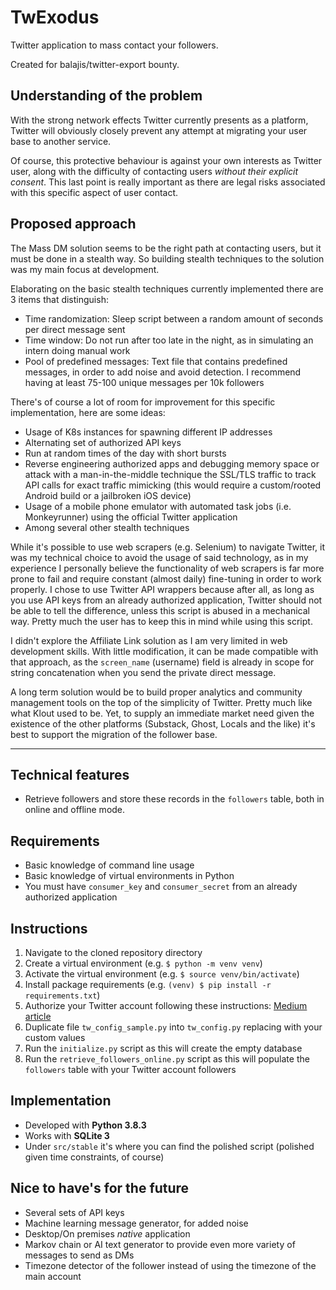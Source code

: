 # TwExodus
Twitter application to mass contact your followers.

Created for balajis/twitter-export bounty.

## Understanding of the problem
With the strong network effects Twitter currently presents as a platform, Twitter will obviously closely prevent any attempt at migrating your user base to another service.

Of course, this protective behaviour is against your own interests as Twitter user, along with the difficulty of contacting users *without their explicit consent*. This last point is really important as there are legal risks associated with this specific aspect of user contact.

## Proposed approach
The Mass DM solution seems to be the right path at contacting users, but it must be done in a stealth way. So building stealth techniques to the solution was my main focus at development.

Elaborating on the basic stealth techniques currently implemented there are 3 items that distinguish:
- Time randomization: Sleep script between a random amount of seconds per direct message sent
- Time window: Do not run after too late in the night, as in simulating an intern doing manual work
- Pool of predefined messages: Text file that contains predefined messages, in order to add noise and avoid detection. I recommend having at least 75-100 unique messages per 10k followers

There's of course a lot of room for improvement for this specific implementation, here are some ideas:
- Usage of K8s instances for spawning different IP addresses
- Alternating set of authorized API keys
- Run at random times of the day with short bursts
- Reverse engineering authorized apps and debugging memory space or attack with a man-in-the-middle technique the SSL/TLS traffic to track API calls for exact traffic mimicking (this would require a custom/rooted Android build or a jailbroken iOS device)
- Usage of a mobile phone emulator with automated task jobs (i.e. Monkeyrunner) using the official Twitter application
- Among several other stealth techniques 

While it's possible to use web scrapers (e.g. Selenium) to navigate Twitter, it was my technical choice to avoid the usage of said technology, as in my experience I personally believe the functionality of web scrapers is far more prone to fail and require constant (almost daily) fine-tuning in order to work properly. I chose to use Twitter API wrappers because after all, as long as you use API keys from an already authorized application, Twitter should not be able to tell the difference, unless this script is abused in a mechanical way. Pretty much the user has to keep this in mind while using this script.

I didn't explore the Affiliate Link solution as I am very limited in web development skills. With little modification, it can be made compatible with that approach, as the `screen_name` (username) field is already in scope for string concatenation when you send the private direct message.

A long term solution would be to build proper analytics and community management tools on the top of the simplicity of Twitter. Pretty much like what Klout used to be. Yet, to supply an immediate market need given the existence of the other platforms (Substack, Ghost, Locals and the like) it's best to support the migration of the follower base.

---

## Technical features
- Retrieve followers and store these records in the `followers` table, both in online and offline mode.

## Requirements
- Basic knowledge of command line usage
- Basic knowledge of virtual environments in Python
- You must have `consumer_key` and `consumer_secret` from an already authorized application

## Instructions
1. Navigate to the cloned repository directory
2. Create a virtual environment (e.g. `$ python -m venv venv`)
3. Activate the virtual environment (e.g. `$ source venv/bin/activate`)
4. Install package requirements (e.g. `(venv) $ pip install -r requirements.txt`)
5. Authorize your Twitter account following these instructions: [Medium article](https://medium.com/@fbilesanmi/how-to-login-with-twitter-api-using-python-6c9a0f7165c5)
6. Duplicate file `tw_config_sample.py` into `tw_config.py` replacing with your custom values
7. Run the `initialize.py` script as this will create the empty database
8. Run the `retrieve_followers_online.py` script as this will populate the `followers` table with your Twitter account followers

## Implementation
- Developed with **Python 3.8.3**
- Works with **SQLite 3**
- Under `src/stable` it's where you can find the polished script (polished given time constraints, of course)

## Nice to have's for the future
- Several sets of API keys
- Machine learning message generator, for added noise
- Desktop/On premises *native* application
- Markov chain or AI text generator to provide even more variety of messages to send as DMs
- Timezone detector of the follower instead of using the timezone of the main account
